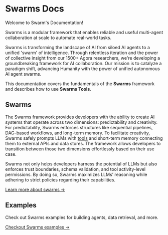 # Swarms Docs

Welcome to Swarm's Documentation!

Swarms is a modular framework that enables reliable and useful multi-agent collaboration at scale to automate real-world tasks.

Swarms is transforming the landscape of AI from siloed AI agents to a unified 'swarm' of intelligence. Through relentless iteration and the power of collective insight from our 1500+ Agora researchers, we're developing a groundbreaking framework for AI collaboration. Our mission is to catalyze a paradigm shift, advancing Humanity with the power of unified autonomous AI agent swarms.


This documentation covers the fundamentals of the **Swarms** framework and describes how to use **Swarms Tools**.

## Swarms

The Swarms framework provides developers with the ability to create AI systems that operate across two dimensions: predictability and creativity. For predictability, Swarms enforces structures like sequential pipelines, DAG-based workflows, and long-term memory. To facilitate creativity, Swarms safely prompts LLMs with [tools](https://github.com/swarms-ai/swarms-tools) and short-term memory connecting them to external APIs and data stores. The framework allows developers to transition between those two dimensions effortlessly based on their use case.

Swarms not only helps developers harness the potential of LLMs but also enforces trust boundaries, schema validation, and tool activity-level permissions. By doing so, Swarms maximizes LLMs’ reasoning while adhering to strict policies regarding their capabilities.

[Learn more about swarms →](swarms/)


## Examples

Check out Swarms examples for building agents, data retrieval, and more.

[Checkout Swarms examples →](examples/)

